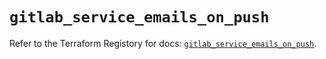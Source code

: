 # `gitlab_service_emails_on_push`

Refer to the Terraform Registory for docs: [`gitlab_service_emails_on_push`](https://www.terraform.io/docs/providers/gitlab/r/service_emails_on_push).
